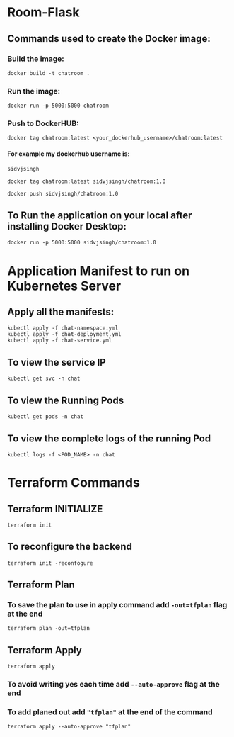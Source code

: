 # Room-Flask

## Commands used to create the Docker image:

### Build the image:

```
docker build -t chatroom .
```

### Run the image:

```
docker run -p 5000:5000 chatroom
```

### Push to DockerHUB:

```
docker tag chatroom:latest <your_dockerhub_username>/chatroom:latest
```

#### For example my dockerhub username is:

```
sidvjsingh
```

```
docker tag chatroom:latest sidvjsingh/chatroom:1.0
```

```
docker push sidvjsingh/chatroom:1.0
```

## To Run the application on your local after installing Docker Desktop:

```
docker run -p 5000:5000 sidvjsingh/chatroom:1.0
```

##

# Application Manifest to run on Kubernetes Server

## Apply all the manifests:

```
kubectl apply -f chat-namespace.yml
kubectl apply -f chat-deployment.yml
kubectl apply -f chat-service.yml
```

## To view the service IP

```
kubectl get svc -n chat
```

## To view the Running Pods

```
kubectl get pods -n chat
```

## To view the complete logs of the running Pod

```
kubectl logs -f <POD_NAME> -n chat
```

# Terraform Commands
## Terraform INITIALIZE
```
terraform init 
```
## To reconfigure the backend
```
terraform init -reconfogure
```
## Terraform Plan
### To save the plan to use in apply command add ```-out=tfplan``` flag at the end
```
terraform plan -out=tfplan
```
## Terraform Apply
```
terraform apply
```
### To avoid writing yes each time add ```--auto-approve``` flag at the end
### To add planed out add ```"tfplan"``` at the end of the command
```
terraform apply --auto-approve "tfplan"
```
